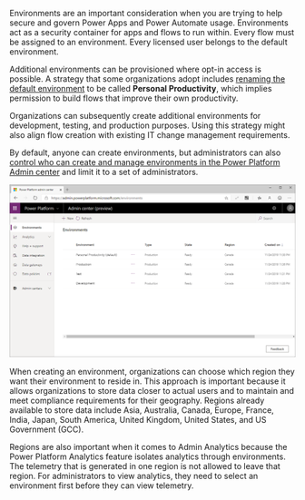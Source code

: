 Environments are an important consideration when you are trying to help secure and
govern Power Apps and Power Automate usage. Environments act as a security
container for apps and flows to run within. Every flow must be
assigned to an environment. Every licensed user belongs to the default environment. 

Additional environments can be provisioned where opt-in access is possible. 
A strategy that some organizations adopt includes [renaming the default environment](https://docs.microsoft.com/power-platform/admin/environments-administration?azure-portal=true#rename-your-environment) 
to be called **Personal Productivity**, which implies permission to build
flows that improve their own productivity. 

Organizations can subsequently create additional environments for development, 
testing, and production purposes. Using this strategy might also align flow creation
with existing IT change management requirements.

By default, anyone can create environments, but administrators can also
[control who can create and manage environments in the Power Platform Admin center](https://docs.microsoft.com/power-platform/admin/control-environment-creation/?azure-portal=true) and 
limit it to a set of administrators.

![Power Platform Admin Center displaying a list of environments including Personal Productivity, Production, Test, and Development](../media/1-environments.png)

When creating an environment, organizations can choose which region they
want their environment to reside in. This approach is important because it allows 
organizations to store data closer to actual users and to maintain
and meet compliance requirements for their geography. Regions already
available to store data include Asia, Australia, Canada, Europe, France, India, 
Japan, South America, United Kingdom, United States, and US Government (GCC).

Regions are also important when it comes to Admin Analytics because the
Power Platform Analytics feature isolates analytics through
environments. The telemetry that is generated in one region is not
allowed to leave that region. For administrators to view analytics, they
need to select an environment first before they can view telemetry.
